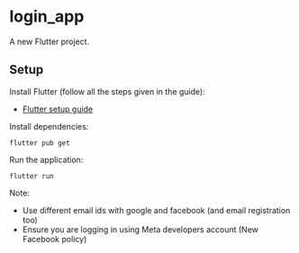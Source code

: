 # login_app

A new Flutter project.

## Setup
Install Flutter (follow all the steps given in the guide):
- [Flutter setup guide](https://docs.flutter.dev/get-started/install)

Install dependencies:
```
flutter pub get
```
Run the application:
```
flutter run
```

Note:
- Use different email ids with google and facebook (and email registration too)
- Ensure you are logging in using Meta developers account (New Facebook policy)

